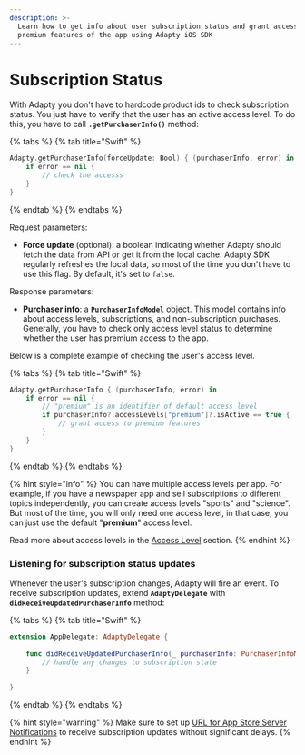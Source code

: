 ```yaml
---
description: >-
  Learn how to get info about user subscription status and grant access to the
  premium features of the app using Adapty iOS SDK
---
```


# Subscription Status

With Adapty you don't have to hardcode product ids to check subscription status. You just have to verify that the user has an active access level. To do this, you have to call **`.getPurchaserInfo()`** method:

{% tabs %}
{% tab title="Swift" %}
```swift
Adapty.getPurchaserInfo(forceUpdate: Bool) { (purchaserInfo, error) in
    if error == nil {
        // check the accesss 
    }
}
```
{% endtab %}
{% endtabs %}

Request parameters:

* **Force update** \(optional\): a boolean indicating whether Adapty should fetch the data from API or get it from the local cache. Adapty SDK regularly refreshes the local data, so most of the time you don't have to use this flag. By default, it's set to `false`.

Response parameters:

* **Purchaser info**: a [**`PurchaserInfoModel`**](ios-sdk-models.md#purchaserinfomodel) object. This model contains info about access levels, subscriptions, and non-subscription purchases. Generally, you have to check only access level status to determine whether the user has premium access to the app.

Below is a complete example of checking the user's access level.

{% tabs %}
{% tab title="Swift" %}
```swift
Adapty.getPurchaserInfo { (purchaserInfo, error) in
    if error == nil {
        // "premium" is an identifier of default access level
        if purchaserInfo?.accessLevels["premium"]?.isActive == true {
            // grant access to premium features
        }
    }
}
```
{% endtab %}
{% endtabs %}

{% hint style="info" %}
You can have multiple access levels per app. For example, if you have a newspaper app and sell subscriptions to different topics independently, you can create access levels "sports" and "science". But most of the time, you will only need one access level, in that case, you can just use the default "**premium**" access level.

Read more about access levels in the [Access Level](../../../purchase-infrastructure/access-level.md) section.
{% endhint %}



### Listening for subscription status updates

Whenever the user's subscription changes, Adapty will fire an event. To receive subscription updates, extend **`AdaptyDelegate`** with **`didReceiveUpdatedPurchaserInfo`** method:

{% tabs %}
{% tab title="Swift" %}
```swift
extension AppDelegate: AdaptyDelegate {
    
    func didReceiveUpdatedPurchaserInfo(_ purchaserInfo: PurchaserInfoModel) {
        // handle any changes to subscription state
    }
    
}
```
{% endtab %}
{% endtabs %}

{% hint style="warning" %}
Make sure to set up [URL for App Store Server Notifications](../../../settings/ios-sdk.md#app-store-connect-subscription-status-url) to receive subscription updates without significant delays.
{% endhint %}

